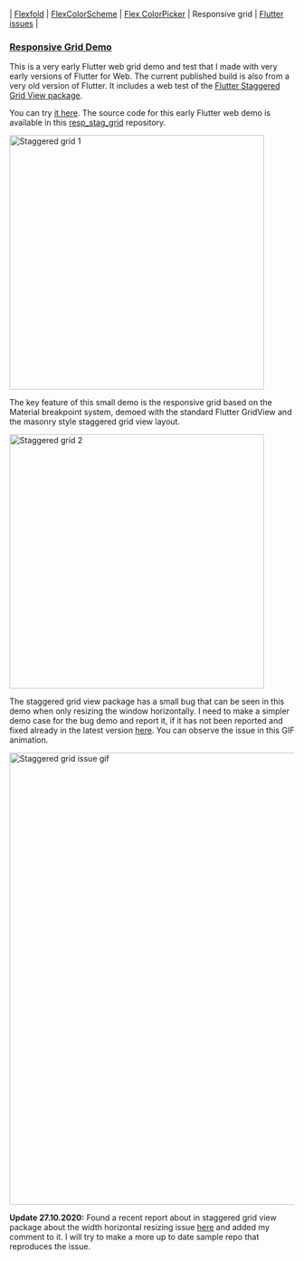 | [Flexfold](https://rydmike.com/) | [FlexColorScheme](colorscheme) | [Flex ColorPicker](colorpicker) | Responsive grid | [Flutter issues](flutterissues) |

### [Responsive Grid Demo](http://rydmike.com/gridtest)
This is a very early Flutter web grid demo and test that I made with very early versions of Flutter for Web. The current published build is also from a very old version of Flutter. It includes a web test of the [Flutter Staggered Grid View package](https://pub.dev/packages/flutter_staggered_grid_view).

You can try [it here](http://rydmike.com/gridtest/#/). The source code for this early Flutter web demo is available in this [resp_stag_grid](https://github.com/rydmike/resp_stag_grid) repository. 

<img src="https://rydmike.com/assets/stag_grid1.png?raw=true" alt="Staggered grid 1" width="450"/>

The key feature of this small demo is the responsive grid based on the Material breakpoint system, demoed with the standard Flutter GridView and the masonry style staggered grid view layout.

<img src="https://rydmike.com/assets/stag_grid2.png?raw=true" alt="Staggered grid 2" width="450"/>

The staggered grid view package has a small bug that can be seen in this demo when only resizing the window horizontally. I need to make a simpler demo case for the bug demo and report it, if it has not been reported and fixed already in the latest version [here](https://github.com/letsar/flutter_staggered_grid_view). You can observe the issue in this GIF animation.

<img src="https://rydmike.com/assets/StagGridIssueDemo1.gif?raw=true" alt="Staggered grid issue gif" width="800"/>

**Update 27.10.2020:** Found a recent report about in staggered grid view package about the width horizontal resizing issue [here](https://github.com/letsar/flutter_staggered_grid_view/issues/138) and added my comment to it. I will try to make a more up to date sample repo that reproduces the issue.
